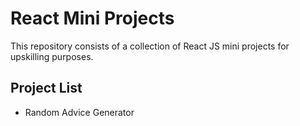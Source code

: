 # React Mini Projects

This repository consists of a collection of React JS mini projects for upskilling purposes.

## Project List

- Random Advice Generator
